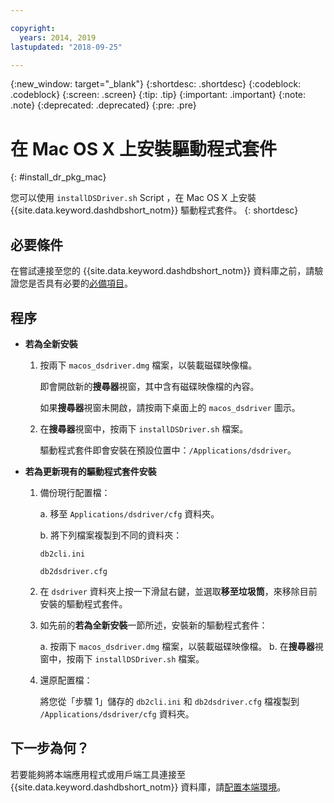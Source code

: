 ```yaml
---

copyright:
  years: 2014, 2019
lastupdated: "2018-09-25"

---
```


<!-- Attribute definitions --> 
{:new_window: target="_blank"}
{:shortdesc: .shortdesc}
{:codeblock: .codeblock}
{:screen: .screen}
{:tip: .tip}
{:important: .important}
{:note: .note}
{:deprecated: .deprecated}
{:pre: .pre}

# 在 Mac OS X 上安裝驅動程式套件
{: #install_dr_pkg_mac}

您可以使用 `installDSDriver.sh` Script ，在 Mac OS X 上安裝 {{site.data.keyword.dashdbshort_notm}} 驅動程式套件。
{: shortdesc}

## 必要條件

在嘗試連接至您的 {{site.data.keyword.dashdbshort_notm}} 資料庫之前，請驗證您是否具有必要的[必備項目](connecting.html#prereqs)。

<!-- Download the Db2 driver package for your operating system from the web console and install it. -->

## 程序

- **若為全新安裝**

  1. 按兩下 `macos_dsdriver.dmg` 檔案，以裝載磁碟映像檔。
   
     即會開啟新的**搜尋器**視窗，其中含有磁碟映像檔的內容。

     如果**搜尋器**視窗未開啟，請按兩下桌面上的 `macos_dsdriver` 圖示。
  2. 在**搜尋器**視窗中，按兩下 `installDSDriver.sh` 檔案。

     驅動程式套件即會安裝在預設位置中：`/Applications/dsdriver`。

- **若為更新現有的驅動程式套件安裝**

  1. 備份現行配置檔：

     a. 移至 `Applications/dsdriver/cfg` 資料夾。

     b. 將下列檔案複製到不同的資料夾： 
    
        `db2cli.ini`

        `db2dsdriver.cfg`
  2. 在 `dsdriver` 資料夾上按一下滑鼠右鍵，並選取**移至垃圾筒**，來移除目前安裝的驅動程式套件。
  3. 如先前的**若為全新安裝**一節所述，安裝新的驅動程式套件：
     
     a. 按兩下 `macos_dsdriver.dmg` 檔案，以裝載磁碟映像檔。
     b. 在**搜尋器**視窗中，按兩下 `installDSDriver.sh` 檔案。
  4. 還原配置檔：

     將您從「步驟 1」儲存的 `db2cli.ini` 和 `db2dsdriver.cfg` 檔複製到 `/Applications/dsdriver/cfg` 資料夾。

## 下一步為何？

若要能夠將本端應用程式或用戶端工具連接至 {{site.data.keyword.dashdbshort_notm}} 資料庫，請[配置本端環境](driver_pkg_cfg.html)。
